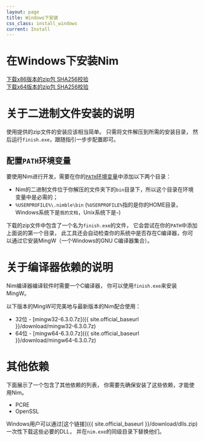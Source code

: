 ```yaml
---
layout: page
title: Windows下安装
css_class: install_windows
current: Install
---
```



<h1 class="text-centered page-title main-heading">在Windows下安装Nim</h1>

<div class="center">
  <a href="{{ site.baseurl }}/download/nim-{{ site.nim_version }}_x32.zip"
    class="pure-button pure-button-primary download-button">
    <i class="fa fa-file-archive-o" aria-hidden="true"></i>
    下载x86版本的zip包
  </a>
  <a href="{{ site.baseurl }}/download/nim-{{ site.nim_version }}_x32.zip.sha256"
    class="pure-button">
    <i class="fa fa-file-text-o" aria-hidden="true"></i>
    SHA256校验
  </a>
</div>

<div class="center">
  <a href="{{ site.baseurl }}/download/nim-{{ site.nim_version }}_x64.zip"
    class="pure-button pure-button-primary download-button">
    <i class="fa fa-file-archive-o" aria-hidden="true"></i>
    下载x64版本的zip包
  </a>
  <a href="{{ site.baseurl }}/download/nim-{{ site.nim_version }}_x64.zip.sha256"
    class="pure-button">
    <i class="fa fa-file-text-o" aria-hidden="true"></i>
    SHA256校验
  </a>
</div>

# 关于二进制文件安装的说明

使用提供的zip文件的安装应该相当简单。
只需将文件解压到所需的安装目录，
然后运行``finish.exe``，跟随指引一步步配置即可。

## 配置``PATH``环境变量


要使用Nim进行开发，需要在你的[``PATH``环境变量](https://en.wikipedia.org/wiki/PATH_(variable))中添加以下两个目录：

* Nim的二进制文件位于你解压的文件夹下的``bin``目录下，所以这个目录在环境变量中是必需的；
* ``%USERPROFILE%\.nimble\bin`` (``%USERPROFILE%``指的是你的HOME目录，Windows系统下是``我的文档``，Unix系统下是``~``)

下载的zip文件中包含了一个名为``finish.exe``的文件，
它会尝试在你的``PATH``中添加上面说的第一个目录，
此工具还会自动检查你的系统中是否存在C编译器，你可以通过它安装MingW（一个Windows的GNU C编译器集合）。

# 关于编译器依赖的说明

Nim编译器编译软件时需要一个C编译器，
你可以使用``finish.exe``来安装MingW。

以下版本的MingW可完美地与最新版本的Nim配合使用：

<!-- TODO: Instructions on what to do with these 7z files? -->

* 32位 - [mingw32-6.3.0.7z]({{ site.official_baseurl }}/download/mingw32-6.3.0.7z)
* 64位 - [mingw64-6.3.0.7z]({{ site.official_baseurl }}/download/mingw64-6.3.0.7z)

# 其他依赖

下面展示了一个包含了其他依赖的列表，
你需要先确保安装了这些依赖，才能使用Nim。

* PCRE
* OpenSSL

Windows用户可以通过[这个链接]({{ site.official_baseurl }}/download/dlls.zip)一次性下载这些必要的DLL，
并在`nim.exe`的同级目录下替换他们。
